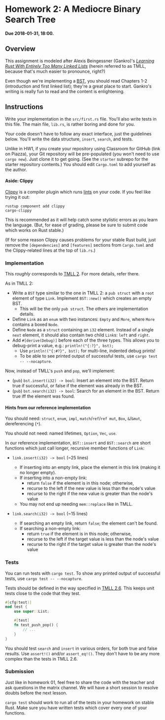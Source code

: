# Homework 2: A Mediocre Binary Search Tree

**Due 2018-01-31, 18:00.**

## Overview
This assignment is modeled after Alexis Beingessner (Gankro)'s [_Learning Rust
With Entirely Too Many Linked Lists_][TMLL] (herein referred to
as TMLL, because that's much easier to pronounce, right?)

[TMLL]: http://cglab.ca/~abeinges/blah/too-many-lists/book/

Even though we're implementing a [BST][], you should read Chapters 1-2
(introduction and first linked list); they're a great place to start.
Gankro's writing is really fun to read and the content is enlightening.

[BST]: https://en.wikipedia.org/wiki/Binary_search_tree

## Instructions

Write your implementation in the `src/first.rs` file. You'll also write tests
in this file. The main file, `lib.rs`, is rather boring and done for you.

Your code doesn't have to follow any exact interface, just the guidelines
below. You'll write the data structure, `insert`, `search`, and tests.

Unlike in HW1, if you create your repository using Classroom for GitHub (link
on Piazza), your Git repository will be pre-populated (you won't need to use
`cargo new`). Just clone it to get going. (See the `starter` subrepo for the
starter repository contents.) You should edit `Cargo.toml` to add yourself as
the author.

#### Aside: Clippy

[Clippy][] is a compiler plugin which runs [lints][] on your code.  If you
feel like trying it out:

```
rustup component add clippy
cargo-clippy
```

This is recommended as it will help catch some stylistic errors as you learn
the language. (But, for ease of grading, please be sure to submit code which
works on Rust stable.)

[Clippy]: https://github.com/rust-lang/rust-clippy
[lints]: https://en.wikipedia.org/wiki/Lint_%28software%29

(If for some reason Clippy causes problems for your stable Rust build, just
remove the `[dependencies]` and `[features]` sections from `Cargo.toml` and
the Clippy-related lines at the top of `lib.rs`.)

### Implementation

This _roughly_ corresponds to
[TMLL 2](http://cglab.ca/~abeinges/blah/too-many-lists/book/first.html).
For more details, refer there.

As in TMLL 2:

* Write a `BST` type similar to the one in TMLL 2: a `pub struct` with a `root`
  element of type `Link`. Implement `BST::new()` which creates an empty BST.
    * This will be the only `pub struct`. The others are implementation
      details.
* Define `Link` as an `enum` with two instances: `Empty` and `More`, where
  `More` contains a boxed `Node`.
* Define `Node` as a `struct` containing an `i32` element. Instead of a single
  `next` element, it should also contain two child `Link`s: `left` and `right`.
* Add `#[derive(Debug)]` before each of the three types. This allows you to
  debug-print a value, e.g.: `println!("{:?}", bst);`
    * Use `println!("{:#?}", bst);` for multi-line, indented debug prints!
    * To be able to see printed output of successful tests, use
      `cargo test -- --nocapture`.

Now, instead of TMLL's `push` and `pop`, we'll implement:

* (`pub`) `bst.insert(i32) -> bool`: Insert an element into the BST. Return
  true if successful, or false if the element was already in the BST.
* (`pub`) `bst.search(i32) -> bool`: Search for an element in the BST. Return
  true iff the element was found.

#### Hints from our reference implementation

You should need: `struct`, `enum`, `impl`, `match`/`ref`/`ref mut`, `Box`,
`&`/`&mut`, dereferencing (`*`).

You should not need: named lifetimes, `Option`, `Vec`, `use`.

In our reference implementation, `BST::insert` and `BST::search` are short
functions which just call longer, recursive member functions of `Link`:

* `link.insert(i32) -> bool` (~25 lines)
  * If inserting into an empty link, place the element in this link (making it
    no longer empty).
  * If inserting into a non-empty link:
    * return `false` if the element is in this node; otherwise,
    * recurse to the left if the new value is less than the node's value
    * recurse to the right if the new value is greater than the node's value
  * You may not end up needing `mem::replace` like in TMLL.

* `link.search(i32) -> bool` (~15 lines)
  * If searching an empty link, return `false`; the element can't be found.
  * If searching a non-empty link:
    * return `true` if the element is in this node; otherwise,
    * recurse to the left if the target value is less than the node's value
    * recurse to the right if the target value is greater than the node's value

### Tests

You can run tests with `cargo test`. To show any printed output of successful
tests, use `cargo test -- --nocapture`.

Tests should be defined in the way specified in
[TMLL 2.6](http://cglab.ca/~abeinges/blah/too-many-lists/book/first-test.html).
This keeps unit tests close to the code that they test.

```rust
#[cfg(test)]
mod test {
    use super::List;

    #[test]
    fn test_push_pop() {
        // ...
    }
}
```

You should test `search` and `insert` in various orders, for both true and
false results. Use `assert!()` and/or `assert_eq!()`. They don't have
to be any more complex than the tests in TMLL 2.6.

### Submission

Just like in homework 01, feel free to share the code with the teacher and ask
questions in the matrix channel.  We will have a short session to resolve
doubts before the next lesson.

`cargo test` should work to run all of the tests in your homework on stable
Rust. Make sure you have written tests which cover every one of your functions.
